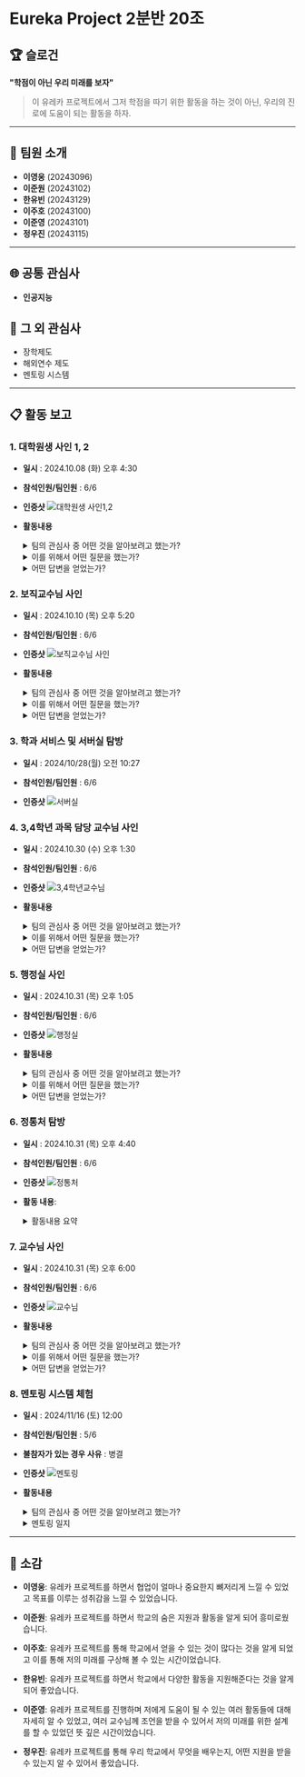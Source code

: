 # Eureka Project 2분반 20조

## 🏆 슬로건
**"학점이 아닌 우리 미래를 보자"**

> 이 유레카 프로젝트에서 그저 학점을 따기 위한 활동을 하는 것이 아닌, 우리의 진로에 도움이 되는 활동을 하자.

---

## 👥 팀원 소개
- **이영웅** (20243096) 
- **이준원** (20243102) 
- **한유빈** (20243129) 
- **이주호** (20243100) 
- **이준영** (20243101) 
- **정우진** (20243115) 

---

## 🌐 공통 관심사
- **인공지능**

## 🌟 그 외 관심사
- 장학제도 
- 해외연수 제도 
- 멘토링 시스템 

---

## 📋 활동 보고
### 1. 대학원생 사인 1, 2 ###
	
- **일시** : 2024.10.08 (화) 오후 4:30

- **참석인원/팀인원** : 6/6

- **인증샷**
![대학원생 사인1,2](./postgraduate.png)

- **활동내용**
  <details><summary> 팀의 관심사 중 어떤 것을 알아보려고 했는가? </summary>
    
  - 인공지능 랩실에 들어가기 위해 수강해야하는 교과목과 비교과 활동, 인공지능 분야로의 진출 대해 학교에서 제공받을 수 있는 혜택, 인공지능 랩실에 들어가기 위한 조건, 학부연구생
  </details> 
  <details><summary> 이를 위해서 어떤 질문을 했는가? </summary>
    
  1. 소속된 랩실(인공지능 랩실)에 가려면 소융대 교과목 중 어떤 교과목을 수강해야할까요?

   2. 설명해주신 교과목들 중 교과목 사이의 선후관계를 알 수 있을까요?

  3. 혹시 교과목만으로 부족하다고 느낄 때 어떤 활동을 해야 좋을지 추천해주실 활동이 있을까요?

  4. 인공지능 분야로 진출하기 위해서 학교에서 제공받을 수 있는 것들이 따로 있을까요?

  5. 랩실에 들어가기 위한 조건과 들어가기 위한 과정은 어떻게 될까요?

  6. 그렇다면 몇 학년 때 학부연구생을 하면 좋을까요?
  </details> 

  <details><summary> 어떤 답변을 얻었는가? </summary>
    
  1. 일단 저희는 인공지능 연구실이니까, 필수적인 교과목을 제외하고, AIX나 데이터과학이 중요해보입니다. 준비해오신 자료에서 정리한 교과목들 모두 인공지능 연구실에 들어오는데 도움이 됩니다. 이외에도 인공지능 교과목들이 점점 생길 것 같은데, 그런게 생기면 듣는게 도움이 많이 될 것 같아요.

  2. 일단 최신기술들은 그래도 어느 정도 베이스를 알고 들으면 좋아서 준비해오신 자료의 교과목 말고도, 인공지능 학부의 다른 인공지능 과목들을 듣는게 훨씬 좋습니다. 컴퓨터 구조 교과 다음에 운영체제를 듣는게 좋습니다. 자료구조나 알고리즘 같은 경우는 프로그래밍 언어가 베이스가 된 다음에 듣는 게 훨씬 좋습니다.

  3. 저희 연구실 자체는 엄청 실력 있는 사람을 뽑는게 아니라 공부하고 싶은 사람들이 와기 떄문에, 공부를 하는 시간이 있습니다. 만약 인공지능에 관심이 있으시면, 여기서 스터디가 많이 진행되고 있을 때 스터디를 진행하는게 더 도움이 많이 될 것 같습니다. 아니면 관심 분야 논문, 유명한 거 하나씩이라도 읽어보고 오면 훨신 유리할 것입니다.

  4. UROP가 조금 혜택이 될 것 같습니다. 연구를 조금 하신 경력이 있으시거나 아니면 대회가 많이 있으니까 대회를 참여하시는게 학사로서는 가져가기 좋은 경력일거 같습니다. 학교에서 해외 보내주는 프로그램도 좋고, 학부연구생을 하면 그게 가장 좋을것 같습니다.

  5. 저희는 잘하거나 기초가 있는 사람만 뽑고자 하는게 아니고, 인공지능을 좀 열심히 연구하고 공부해보고 싶은 분들을 위주로 뽑는 편이라서 일단 가장 먼저 인공지능을 하고 싶다는 마음과 왜 하고 싶은지 같은 생각이 있는 분들을 더 선호합니다. 가장 필요한거는 열정, 의지 같습니다. 학부 연구생 같은 경우는 공부하고 싶은 분들이라면 다 열어놓고 받고 있기도 합니다.

  6. 3학년 2학기 정도가 괜찮은 것 같습니다. 방학에 스터디를 하는 편이여서 방학 기준으로 들어오려면 학기 중에 컨택해야해서, 3학년 2학기 쯤 1년 정도만 하는게 훨씬 좋다고 생각합니다.


  </details> 



### 2. 보직교수님 사인 ###
	
- **일시** : 2024.10.10 (목) 오후 5:20

- **참석인원/팀인원** : 6/6

- **인증샷**
![보직교수님 사인](https://github.com/kookmin-sw-eureka/eureka-2024-220/blob/main/ProfessorPosition.png)

- **활동내용**
  <details><summary> 팀의 관심사 중 어떤 것을 알아보려고 했는가? </summary>
    
  - 경험하면 좋은 비교과 활동, 소프트웨어에서 키울 수 있는 인공지능 관련 능력
  </details> 
  <details><summary> 이를 위해서 어떤 질문을 했는가? </summary>
    
  1. 학교에서 제공해주는 비교과 활동 중 소융대 학생이라면 이것만큼은 꼭 경험해보면 좋겠다는 활동이 있을까요?

   2. 인공지능 관련 개발자가 되기 위해  필요한 능력 중  소프트웨어학부에서는 어떤 능력을 키울 수 있는지?

  </details> 

  <details><summary> 어떤 답변을 얻었는가? </summary>
    
  1. 헤커톤, icpc, 코딩역량인증제도, (여름,겨울)방학에 하는 인턴쉽은 한 번씩 경험해보면 좋겠습니다.

  2. 인공지능을 전공해도 코딩능력이 중요하다. 인공지능 학습 모델을 만들겠다 -> 수학이 중요함, 인공지능을 활용하여 프로그램을 만들겠다. -> 응용 프로그램 개발 능력, 서버 처리 능력이 중요함.

  </details> 

### 3. 학과 서비스 및 서버실 탐방 ###
- **일시** : 2024/10/28(월) 오전 10:27

- **참석인원/팀인원** : 6/6

- **인증샷**
![서버실](https://github.com/kookmin-sw-eureka/eureka-2024-220/blob/main/server.jpg)

### 4. 3,4학년 과목 담당 교수님 사인 ###
- **일시** : 2024.10.30 (수) 오후 1:30

- **참석인원/팀인원** : 6/6

- **인증샷**
![3,4학년교수님](https://github.com/kookmin-sw-eureka/eureka-2024-220/blob/main/34professor.jpeg)

- **활동내용**
  <details><summary> 팀의 관심사 중 어떤 것을 알아보려고 했는가? </summary>
    
  - 교수님이 맡고 계신 자율주행 과목을 듣기 전 수강하면 좋은 과목 
  </details> 
  <details><summary> 이를 위해서 어떤 질문을 했는가? </summary>
    
  - 3,4학년 과목에서 자율주행 과목을 듣기 전 2학년 때 수강하면 도움이 될 수 있는 과목은 무엇인지? 
  </details> 

  <details><summary> 어떤 답변을 얻었는가? </summary>
    
  - 자율주행에 인공지능이 필수적이기에 인공지능에 기초인 선형대수학을 듣고와주면 좋고, 컴퓨터 비전을 사용함으로 기초적인 컴퓨터 비전 능력을 지니고 오면 좋겠습니다. 또한 학생들이 강화학습을 어려워하여 때문에 교과목 수강전 강화학습에 대해서 공부해 오면 많은 도움이 될 수 있다 생각합니다.

  </details> 
### 5. 행정실 사인 ###
- **일시** : 2024.10.31 (목) 오후 1:05

- **참석인원/팀인원** : 6/6

- **인증샷**
![행정실](https://github.com/kookmin-sw-eureka/eureka-2024-220/blob/main/server.jpg)

- **활동내용**
  <details><summary> 팀의 관심사 중 어떤 것을 알아보려고 했는가? </summary>
    
  - 행정실에서 도움 받을 수 있는 활동, 인턴십, 해외 프로그램
  </details> 
  <details><summary> 이를 위해서 어떤 질문을 했는가? </summary>
    
  1.  인턴십 과정은 어떻게 이루어지나요? 

   2. 인턴십은 학년제한 없이 갈 수 있나요?

  3. 행정실에서 어떤 도움을 받을 수 있는지 잘 모르는데, 소식이나 진행중인 프로그램을 어떻게 확인할 수 있을까요? 

  </details> 

  <details><summary> 어떤 답변을 얻었는가? </summary>
    
  1. 인턴십 과정은 잡페어에 참여하여 다양한 회사들의 인턴십 프로그램을 알 수 있고 관심있는 회사와 연결하여 방학 중 인턴십 혹은 학기 중 인턴십을 선택하여 체험할 수 있다.

  2. 인턴십 체험은 주로 3학년 학생들이 많이 하지만 학년에 제한이 따로 있는 것은 아니다.

  3. 주로 행정실 게시판을 통해서 다양한 프로그램과 도움들을 공지하고 있기에 게시판을 잘 확인해주면 많은 도움을 받을 수 있을 것이다. 특히 장학금 부분에서는 학점 장학금 뿐 아니라 외부 활동을 통해서 상을 받거나 다양한 외부활동이 인정되면 우수 장학금을 받을 수 있기에 관심가져주면 좋겠다.

  </details> 

### 6. 정통처 탐방 ###

- **일시** : 2024.10.31 (목) 오후 4:40

- **참석인원/팀인원** : 6/6

- **인증샷**
![정통처](https://github.com/kookmin-sw-eureka/eureka-2024-220/blob/main/ICO.jpg)

- **활동 내용**:
  <details><summary> 활동내용 요약 </summary>

  정보 통신처 소개: 
    1. [정보통신처 ↔ 교육 / 연구 현장] 협업 모델 구축, smart data center 구축(대학 최초), On-Offline 무경계 학습 환경 구축

    2. 정보서비스 가동율(99.98%), 안전한 정보보호 관리체계 구축, ON국민시스템 운영

    3. Smart Platform & IT 서비스

     infra : K* Cloud Center - 차세대 시스템 인프라 구성, wifi 관리, 공동전산실 관리, 공용소프트웨어

     service : 주목할 만한 서비스 - K*Startrack, 경력개발지원단(진로 상담), AIZONE(ms사의 최신 ai교육 강의)
               웹메일, Office365, K*CARD, K*Homepage, 콘텐츠 놀이터

    security : 정보보호 동향
</details>

### 7. 교수님 사인 ###
- **일시** : 2024.10.31 (목) 오후 6:00

- **참석인원/팀인원** : 6/6

- **인증샷**
![교수님](https://github.com/kookmin-sw-eureka/eureka-2024-220/blob/main/professor.png)

- **활동내용**
  <details><summary> 팀의 관심사 중 어떤 것을 알아보려고 했는가? </summary>
    
  - 선형대수학과 앞으로의 수강하려고하는 과목들과의 연관성, 인공지능에 필요한 역량
  </details> 
  <details><summary> 이를 위해서 어떤 질문을 했는가? </summary>
    
  1.  선형대수 과목을 수강한 후 들으면 좋은 과목 혹은 연관성이 깊은 과목들은 무엇인지?

   2. 학부생 단계에서 인공지능 쪽으로 가고 싶다면 무엇을 중점으로 공부해야 하는지와 향상시켰으면 하는 역량은 무엇인가요?
  </details> 

  <details><summary> 어떤 답변을 얻었는가? </summary>
    
  1. 선형대수학은 it분야의 기본이되는 학문으로 대학에서 배우는 수학과목들 모두 중요하므로 잘 배우면 좋겠다. 학생들이 사람이 어떻게 학습하는지에 대해서 먼저 생각했으면 좋을 것 같다.

  2. 결국 인공지능이 학습하는 방식은 인간이 효율적으로 학습하는 방식과 큰 연관이 있기에 먼저 사람이 어떻게 해야 더 효율적으로 학습하는지를 고민해보고 소프트웨어학부생으로서 좋은 데이터를 수집하고 가공할 수 있도록 하면 도움이 될 것 같다. 

  </details> 


### 8. 멘토링 시스템 체험 ###
	
- **일시** : 2024/11/16 (토) 12:00

- **참석인원/팀인원** : 5/6

- **불참자가 있는 경우 사유** : 병결

- **인증샷** 
![멘토링](https://github.com/kookmin-sw-eureka/eureka-2024-220/blob/main/mentoring.png)

- **활동내용**
  <details><summary> 팀의 관심사 중 어떤 것을 알아보려고 했는가? </summary>
    
  - 해외 취직 동향, 휴학 시 공부하면 좋은 것
  </details> 
  <details><summary> 멘토링 일지 </summary>
    
  ![멘토링 일지](https://github.com/kookmin-sw-eureka/eureka-2024-220/blob/main/mentor.pdf)
  </details> 


---
## 💬 소감

- **이영웅**: 
  유레카 프로젝트를 하면서 협업이 얼마나 중요한지 뼈저리게 느낄 수 있었고 목표를 이루는 성취감을 느낄 수 있었습니다.

- **이준원**: 
  유레카 프로젝트를 하면서 학교의 숨은 지원과 활동을 알게 되어 흥미로웠습니다.

- **이주호**: 
  유레카 프로젝트를 통해 학교에서 얻을 수 있는 것이 많다는 것을 알게 되었고 이를 통해 저의 미래를 구상해 볼 수 있는 시간이었습니다.

- **한유빈**: 
  유레카 프로젝트를 하면서 학교에서 다양한 활동을 지원해준다는 것을 알게 되어 좋았습니다.

- **이준영**: 
  유레카 프로젝트를 진행하며 저에게 도움이 될 수 있는 여러 활동들에 대해 자세히 알 수 있었고, 여러 교수님께 조언을 받을 수 있어서 저의 미래를 위한 설계를 할 수 있었던 뜻 깊은 시간이었습니다.

- **정우진**: 
  유레카 프로젝트를 통해 우리 학교에서 무엇을 배우는지, 어떤 지원을 받을 수 있는지 알 수 있어서 좋았습니다.

